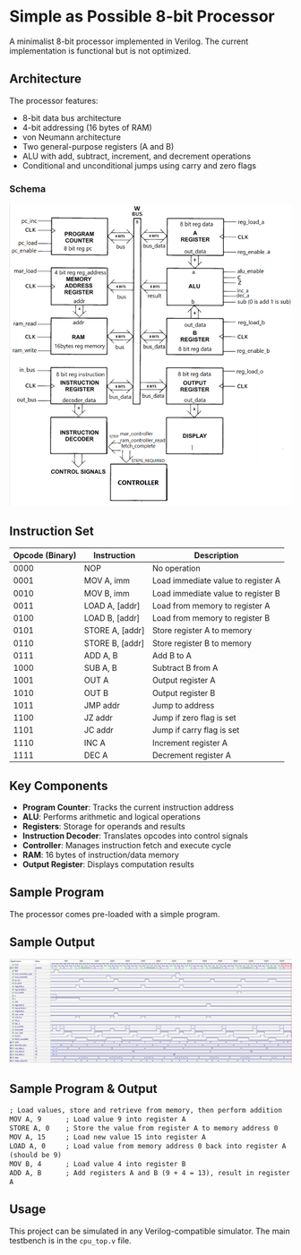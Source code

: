 # Simple as Possible 8-bit Processor

A minimalist 8-bit processor implemented in Verilog. 
The current implementation is functional but is not optimized.

## Architecture

The processor features:
- 8-bit data bus architecture
- 4-bit addressing (16 bytes of RAM)
- von Neumann architecture
- Two general-purpose registers (A and B)
- ALU with add, subtract, increment, and decrement operations
- Conditional and unconditional jumps using carry and zero flags

### Schema
  ![schema](screens/schema.png)


## Instruction Set

| Opcode (Binary) | Instruction | Description |
|-----------------|-------------|-------------|
| 0000 | NOP | No operation |
| 0001 | MOV A, imm | Load immediate value to register A |
| 0010 | MOV B, imm | Load immediate value to register B |
| 0011 | LOAD A, [addr] | Load from memory to register A |
| 0100 | LOAD B, [addr] | Load from memory to register B |
| 0101 | STORE A, [addr] | Store register A to memory |
| 0110 | STORE B, [addr] | Store register B to memory |
| 0111 | ADD A, B | Add B to A |
| 1000 | SUB A, B | Subtract B from A |
| 1001 | OUT A | Output register A |
| 1010 | OUT B | Output register B |
| 1011 | JMP addr | Jump to address |
| 1100 | JZ addr | Jump if zero flag is set |
| 1101 | JC addr | Jump if carry flag is set |
| 1110 | INC A | Increment register A |
| 1111 | DEC A | Decrement register A |

## Key Components

- **Program Counter**: Tracks the current instruction address
- **ALU**: Performs arithmetic and logical operations
- **Registers**: Storage for operands and results
- **Instruction Decoder**: Translates opcodes into control signals
- **Controller**: Manages instruction fetch and execute cycle
- **RAM**: 16 bytes of instruction/data memory
- **Output Register**: Displays computation results

## Sample Program

The processor comes pre-loaded with a simple program.

## Sample Output
  ![sample_output](screens/example_output.png)
## Sample Program & Output

```assembly
; Load values, store and retrieve from memory, then perform addition
MOV A, 9      ; Load value 9 into register A
STORE A, 0    ; Store the value from register A to memory address 0
MOV A, 15     ; Load new value 15 into register A
LOAD A, 0     ; Load value from memory address 0 back into register A (should be 9)
MOV B, 4      ; Load value 4 into register B
ADD A, B      ; Add registers A and B (9 + 4 = 13), result in register A
```

## Usage

This project can be simulated in any Verilog-compatible simulator. The main testbench is in the `cpu_top.v` file.
